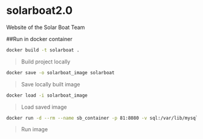# solarboat2.0
Website of the Solar Boat Team

##Run in docker container

```sh
docker build -t solarboat .
```
> Build project locally

```sh
docker save -o solarboat_image solarboat
```
> Save locally built image

```sh
docker load -i solarboat_image
```
> Load saved image

```sh
docker run -d --rm --name sb_container -p 81:8080 -v sql:/var/lib/mysql solarboat  
```
> Run image